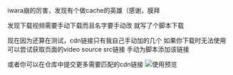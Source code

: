 iwara崩的厉害，发现有个做cache的英雄（感谢，膜拜

发现下载视频需要手动下载而且名字要手动改
就写了个脚本下载

现在因为还算在测试，cdn链接只有我自己手动加的几个
如果你下载时无法使用
可以尝试获取页面的video source src链接
手动为脚本添加该链接

或者你可以在仓库中提交更多需要匹配的cdn链接
![使用预览](https://picx.zhimg.com/v2-3c789a08a942a5a39b360572cf54ac20.gif)